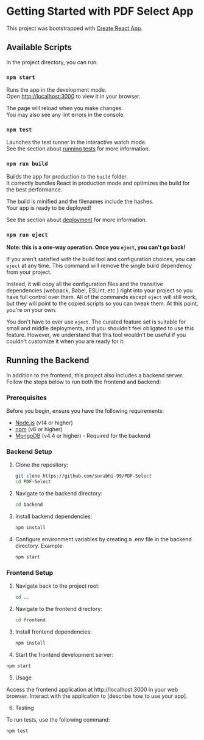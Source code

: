 # Getting Started with PDF Select App

This project was bootstrapped with [Create React App](https://github.com/facebook/create-react-app).

## Available Scripts

In the project directory, you can run:

### `npm start`

Runs the app in the development mode.\
Open [http://localhost:3000](http://localhost:3000) to view it in your browser.

The page will reload when you make changes.\
You may also see any lint errors in the console.

### `npm test`

Launches the test runner in the interactive watch mode.\
See the section about [running tests](https://facebook.github.io/create-react-app/docs/running-tests) for more information.

### `npm run build`

Builds the app for production to the `build` folder.\
It correctly bundles React in production mode and optimizes the build for the best performance.

The build is minified and the filenames include the hashes.\
Your app is ready to be deployed!

See the section about [deployment](https://facebook.github.io/create-react-app/docs/deployment) for more information.

### `npm run eject`

**Note: this is a one-way operation. Once you `eject`, you can't go back!**

If you aren't satisfied with the build tool and configuration choices, you can `eject` at any time. This command will remove the single build dependency from your project.

Instead, it will copy all the configuration files and the transitive dependencies (webpack, Babel, ESLint, etc.) right into your project so you have full control over them. All of the commands except `eject` will still work, but they will point to the copied scripts so you can tweak them. At this point, you're on your own.

You don't have to ever use `eject`. The curated feature set is suitable for small and middle deployments, and you shouldn't feel obligated to use this feature. However, we understand that this tool wouldn't be useful if you couldn't customize it when you are ready for it.

## Running the Backend

In addition to the frontend, this project also includes a backend server. Follow the steps below to run both the frontend and backend:

### Prerequisites

Before you begin, ensure you have the following requirements:

- [Node.js](https://nodejs.org/) (v14 or higher)
- [npm](https://www.npmjs.com/) (v6 or higher)
- [MongoDB](https://www.mongodb.com/) (v4.4 or higher) - Required for the backend

### Backend Setup

1. Clone the repository:

   ```bash
   git clone https://github.com/surabhi-99/PDF-Select
   cd PDF-Select

   ```

2. Navigate to the backend directory:

   ```bash
   cd backend

   ```

3. Install backend dependencies:

   ```bash
   npm install

   ```

4. Configure environment variables by creating a .env file in the backend directory. Example:

   ```bash
   npm start

   ``` 

### Frontend Setup

1. Navigate back to the project root:

   ```bash
   cd ..

   ```

2. Navigate to the frontend directory:

   ````bash
   cd frontend

   ````

3. Install frontend dependencies:

   ```bash
   npm install
   ```

4. Start the frontend development server:

```bash
npm start
```

5. Usage

Access the frontend application at http://localhost:3000 in your web browser.
Interact with the application to [describe how to use your app].

6. Testing

To run tests, use the following command:

  ```bash
  npm test

  ```
